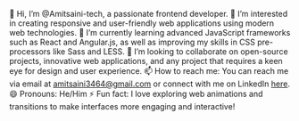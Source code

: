 👋 Hi, I’m @Amitsaini-tech, a passionate frontend developer.
👀 I’m interested in creating responsive and user-friendly web applications using modern web technologies.
🌱 I’m currently learning advanced JavaScript frameworks such as React and Angular.js, as well as improving my skills in CSS pre-processors like Sass and LESS.
💞️ I’m looking to collaborate on open-source projects, innovative web applications, and any project that requires a keen eye for design and user experience.
📫 How to reach me: You can reach me via email at amitsaini3464@gmail.com or connect with me on LinkedIn [here]((https://www.linkedin.com/in/amit-saini-b332772a1?utm_source=share&utm_campaign=share_via&utm_content=profile&utm_medium=android_app)).
😄 Pronouns: He/Him
⚡ Fun fact: I love exploring web animations and transitions to make interfaces more engaging and interactive!

